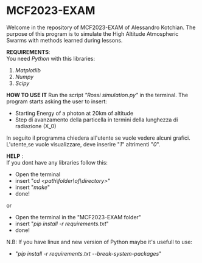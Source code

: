 # MCF2023-EXAM
Welcome in the repository of MCF2023-EXAM of Alessandro Kotchian.
The purpose of this program is to simulate the High Altitude Atmospheric Swarms
with methods learned during lessons.

**REQUIREMENTS**:  
You need _Python_ with this libraries:


1. _Matplotlib_
2. _Numpy_
3. _Scipy_

**HOW TO USE IT**
Run the script _"Rossi simulation.py"_ in the terminal.
The program starts asking the user to insert:
- Starting Energy of a photon at 20km of altitude
- Step di avanzamento della particella
 in termini della lunghezza di radiazione (X_0)

In seguito il programma chiedera all'utente se vuole vedere
alcuni grafici.
L'utente,se vuole visualizzare, deve inserire "_1_" altrimenti "_0_".




**HELP** :   
If you dont have any libraries follow this:

- Open the terminal 
- insert "_cd_ _<path\folder\of\directory>_"
- insert "_make_"
- done!

or

- Open the terminal in the "MCF2023-EXAM folder"
- insert "_pip_ _install_ _-r_ _requirements.txt_"
- done!

N.B: If you have linux and new version of Python maybe it's usefull to use:
- "_pip_ _install_ _-r_ _requirements.txt_ _--break-system-packages_"
